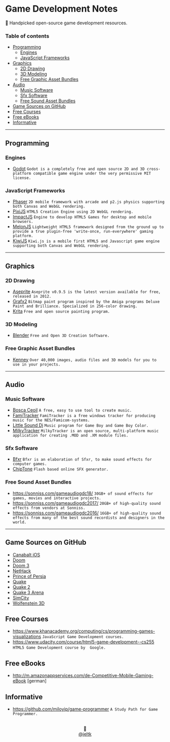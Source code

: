 # Game Development Notes

📄 Handpicked open-source game development resources.

### Table of contents

- [Programming](#programming)
    - [Engines](#engines)
    - [JavaScript Frameworks](#javascript-frameworks)
- [Graphics](#graphics)
    - [2D Drawing](#2d-drawing)
    - [3D Modeling](#3d-modeling)
    - [Free Graphic Asset Bundles](#free-graphic-asset-bundles)
- [Audio](#audio)
    - [Music Software](#music-software)
    - [Sfx Software](#sfx-software)
    - [Free Sound Asset Bundles](#free-sound-asset-bundles)
- [Game Sources on GitHub](#game-sources-on-github)
- [Free Courses](#free-courses)
- [Free eBooks](#free-ebooks)
- [Informative](#informative)

---

## Programming

### Engines

- [Godot](https://godotengine.org/)
  ``Godot is a completely free and open source 2D and 3D cross-platform compatible game engine under the very permissive MIT license.``

### JavaScript Frameworks

- [Phaser](https://phaser.io)
  ``2D mobile framework with arcade and p2.js physics supporting both Canvas and WebGL rendering.``
- [PixiJS](http://www.pixijs.com/)
  ``HTML5 Creation Engine using 2D WebGL rendering.``
- [ImpactJS](https://impactjs.com/)
  ``Engine to develop HTML5 Games for desktop and mobile browsers.``
- [MelonJS](http://melonjs.org/)
  ``Lightweight HTML5 framework designed from the ground up to provide a true plugin-free 'write-once, run-everywhere' gaming platform.``
- [KiwiJS](http://www.kiwijs.org/)
  ``Kiwi.js is a mobile first HTML5 and Javascript game engine supporting both Canvas and WebGL rendering.``
---

## Graphics

### 2D Drawing

- [Aseprite](https://www.aseprite.org/older-versions/)
  ``Aseprite v0.9.5 is the latest version available for free, released in 2012.``
- [Grafx2](http://grafx2.chez.com/)
  ``Bitmap paint program inspired by the Amiga programs ​Deluxe Paint and Brilliance. Specialized in 256-color drawing.``
- [Krita](https://krita.org/) ``Free and open source painting program.``

### 3D Modeling

- [Blender](https://www.blender.org/)
  ``Free and Open 3D Creation Software.``
  
### Free Graphic Asset Bundles

- [Kenney](https://kenney.nl/) ``Over 40,000 images, audio files and 3D models for you to use in your projects. ``

---

## Audio

### Music Software

- [Bosca Ceoil](https://boscaceoil.net/) ``A free, easy to use tool to create music.``
- [FamiTracker](http://famitracker.com/)
  ``FamiTracker is a free windows tracker for producing music for the NES/Famicom-systems.``
- [Little Sound Dj](https://www.littlesounddj.com/) ``Music program for Game Boy and Game Boy Color.``
- [MilkyTracker](https://milkytracker.titandemo.org/)
  ``MilkyTracker is an open source, multi-platform music application for creating .MOD and .XM module files.``

### Sfx Software

- [Bfxr](https://www.bfxr.net/)
  ``Bfxr is an elaboration of Sfxr, to make sound effects for computer games.``
- [ChipTone](http://sfbgames.com/chiptone/) ``Flash based online SFX generator.``

### Free Sound Asset Bundles

- https://sonniss.com/gameaudiogdc18/
  ``30GB+ of sound effects for games, movies and interactive projects.``
- https://sonniss.com/gameaudiogdc2017/
  ``20GB+ of high-quality sound effects from vendors at Sonniss.``
- https://sonniss.com/gameaudiogdc2016/
  ``16GB+ of high-quality sound effects from many of the best sound recordists and designers in the world.``

---

## Game Sources on GitHub

- [Canabalt iOS](https://github.com/ericjohnson/canabalt-ios)
- [Doom](https://github.com/id-Software/DOOM)
- [Doom 3](https://github.com/id-Software/DOOM-3)
- [NetHack](https://github.com/NetHack/NetHack)
- [Prince of Persia](https://github.com/jmechner/Prince-of-Persia-Apple-II)
- [Quake](https://github.com/id-Software/Quake)
- [Quake 2](https://github.com/id-Software/Quake-2)
- [Quake 3 Arena](https://github.com/id-Software/Quake-III-Arena)
- [SimCity](https://github.com/simhacker/micropolis)
- [Wolfenstein 3D](https://github.com/id-Software/wolf3d)

## Free Courses

- https://www.khanacademy.org/computing/cs/programming-games-visualizations
  ``JavaScript Game Development courses.``
- https://www.udacity.com/course/html5-game-development--cs255
  ``HTML5 Game Development course by  Google.``

## Free eBooks

- http://m.amazonappservices.com/de-Competitive-Mobile-Gaming-eBook [german]

## Informative

- https://github.com/miloyip/game-programmer
  ``A Study Path for Game Programmer.``

<center>
<br>🌱<br>
<a href="https://twitter.com/jeltk">@jeltk</a>
</center>
